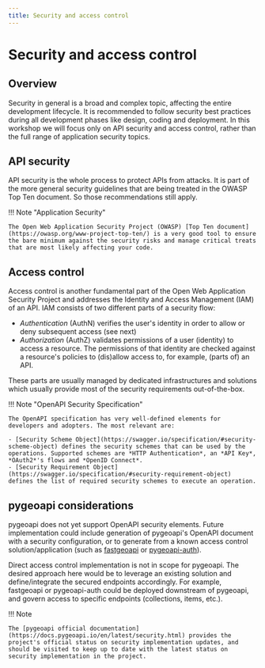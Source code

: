```yaml
---
title: Security and access control
---
```


# Security and access control

## Overview

Security in general is a broad and complex topic, affecting the entire development lifecycle.
It is recommended to follow security best practices during all development phases like design, coding and deployment.
In this workshop we will focus only on API security and access control, rather than the full range of application security topics.

## API security

API security is the whole process to protect APIs from attacks. It is part of the more general security guidelines that are being treated in the OWASP Top Ten document. So those recommendations still apply.

!!! Note "Application Security"

    The Open Web Application Security Project (OWASP) [Top Ten document](https://owasp.org/www-project-top-ten/) is a very good tool to ensure the bare minimum against the security risks and manage critical treats that are most likely affecting your code.

## Access control

Access control is another fundamental part of the Open Web Application Security Project and addresses the Identity and Access Management (IAM) of an API.
IAM consists of two different parts of a security flow:

- *Authentication* (AuthN) verifies the user's identity in order to allow or deny subsequent access (see next)
- *Authorization* (AuthZ) validates permissions of a user (identity) to access a resource. The permissions of that identity are checked against a resource's policies to (dis)allow access to, for example, (parts of) an API.

These parts are usually managed by dedicated infrastructures and solutions which usually provide most of the security requirements out-of-the-box.

!!! Note "OpenAPI Security Specification"

    The OpenAPI specification has very well-defined elements for developers and adopters. The most relevant are:

    - [Security Scheme Object](https://swagger.io/specification/#security-scheme-object) defines the security schemes that can be used by the operations. Supported schemes are *HTTP Authentication*, an *API Key*, *OAuth2*'s flows and *OpenID Connect*.
    - [Security Requirement Object](https://swagger.io/specification/#security-requirement-object) defines the list of required security schemes to execute an operation.

## pygeoapi considerations

pygeoapi does not yet support OpenAPI security elements.  Future implementation could include generation of pygeoapi's OpenAPI document with a security configuration, or to generate from a known access control solution/application (such as [fastgeoapi](https://github.com/geobeyond/fastgeoapi) or [pygeoapi-auth](https://github.com/cartologic/pygeoapi-auth)).

Direct access control implementation is not in scope for pygeoapi.  The desired approach here would be to leverage an existing solution and define/integrate the secured endpoints accordingly.  For example, fastgeoapi or pygeoapi-auth could be deployed downstream of pygeoapi, and govern access to specific endpoints (collections, items, etc.).


!!! Note

    The [pygeoapi official documentation](https://docs.pygeoapi.io/en/latest/security.html) provides the project's official status on security implementation updates, and should be visited to keep up to date with the latest status on security implementation in the project.
